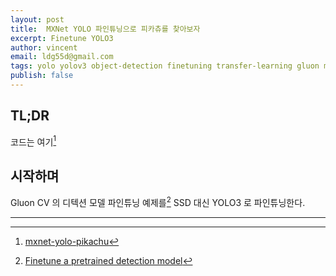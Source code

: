 ```yaml
---
layout: post
title:  MXNet YOLO 파인튜닝으로 피카츄를 찾아보자
excerpt: Finetune YOLO3
author: vincent
email: ldg55d@gmail.com
tags: yolo yolov3 object-detection finetuning transfer-learning gluon mxnet pikachu machine-learning
publish: false
---
```


## TL;DR

코드는 여기[^1]


## 시작하며

Gluon CV 의 디텍션 모델 파인튜닝 예제를[^2] SSD 대신 YOLO3 로 파인튜닝한다.

----

[^1]: [mxnet-yolo-pikachu](https://github.com/haandol/mxnet-yolo-pikachu)
[^2]: [Finetune a pretrained detection model](https://gluon-cv.mxnet.io/build/examples_detection/finetune_detection.html)